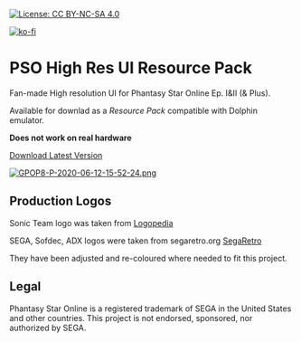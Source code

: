 [![License: CC BY-NC-SA 4.0](https://img.shields.io/badge/License-CC%20BY--NC--SA%204.0-lightgrey.svg)](https://creativecommons.org/licenses/by-nc-sa/4.0/)

[![ko-fi](https://www.ko-fi.com/img/githubbutton_sm.svg)](https://ko-fi.com/T6T416DT1)

# PSO High Res UI Resource Pack
Fan-made High resolution UI for Phantasy Star Online Ep. I&II (& Plus).

Available for downlad as a _Resource Pack_ compatible with Dolphin emulator.

__Does not work on real hardware__

[Download Latest Version](https://github.com/eleriaqueen/pso-highres-ui-resource-pack/releases)

[![GPOP8-P-2020-06-12-15-52-24.png](https://i.postimg.cc/ncRqZtzs/GPOP8-P-2020-06-12-15-52-24.png)](https://postimg.cc/w7N1cZDH)

## Production Logos
Sonic Team logo was taken from [Logopedia](https://www.logos.fandom.com)

SEGA, Sofdec, ADX logos were taken from segaretro.org [SegaRetro](https://www.segaretro.org)

They have been adjusted and re-coloured where needed to fit this project.

## Legal
Phantasy Star Online is a registered trademark of SEGA in the United States and other countries.
This project is not endorsed, sponsored, nor authorized by SEGA.
